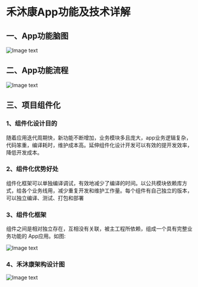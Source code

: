 # 禾沐康App功能及技术详解



## 一、App功能脑图

![Image text](/doc/O2O商城脑图.png)



## 二、App功能流程

![Image text](/doc/O2O商城流程.png)



## 三、项目组件化

### 1、组件化设计目的

随着应用迭代周期快，新功能不断增加，业务模块多且庞大，app业务逻辑复杂，代码笨重，编译耗时，维护成本高。延伸组件化设计开发可以有效的提开发效率，降低开发成本。

### 2、组件化优势好处

组件化框架可以单独编译调试，有效地减少了编译的时间。以公共模块依赖库方式，给各个业务线用，减少重复开发和维护工作量。每个组件有自己独立的版本，可以独立编译、测试、打包和部署

### 3、组件化框架

组件之间是相对独立存在，互相没有关联，被主工程所依赖，组成一个具有完整业务功能的 App应用。如图:

![Image text](/doc/O2O系统架构图1.png)

### 4、禾沐康架构设计图

![Image text](/doc/O2O系统架构图2.png)

 

 

 

 